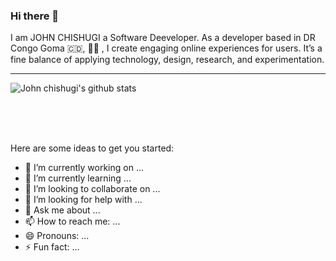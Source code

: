 ### Hi there 👋
 I am JOHN CHISHUGI a Software Deeveloper. As a developer based in DR Congo Goma 🇨🇩, 👨‍💻 , I create engaging online experiences for users. It’s a fine balance of applying technology, design, research, and experimentation.
 
---
![John chishugi's github stats](https://github-readme-stats.vercel.app/api?username=johnkeychishugi&show_icons=true&hide_border=true)

<br><br><br>

Here are some ideas to get you started:

- 🔭 I’m currently working on ...
- 🌱 I’m currently learning ...
- 👯 I’m looking to collaborate on ...
- 🤔 I’m looking for help with ...
- 💬 Ask me about ...
- 📫 How to reach me: ...
- 😄 Pronouns: ...
- ⚡ Fun fact: ...
